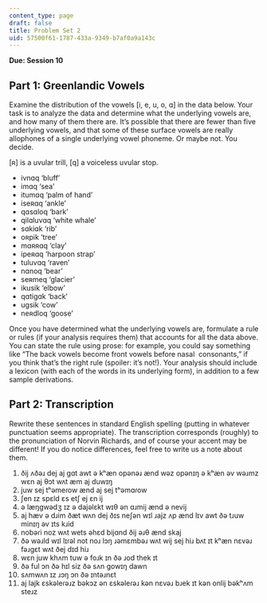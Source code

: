 ```yaml
---
content_type: page
draft: false
title: Problem Set 2
uid: 57500f61-1787-433a-9349-b7af0a9a143c
---
```

**Due: Session 10**

## Part 1: Greenlandic Vowels 

Examine the distribution of the vowels \[i, e, u, o, ɑ\] in the data below. Your task is to analyze the data and determine what the underlying vowels are, and how many of them there are. It’s possible that there are fewer than five underlying vowels, and that some of these surface vowels are really allophones of a single underlying vowel phoneme. Or maybe not. You decide. 

\[ʀ\] is a uvular trill, \[q\] a voiceless uvular stop. 

- ivnɑq ‘bluff’ 
- imɑq ‘sea’ 
- itumɑq ‘palm of hand’ 
- iseʀɑq ‘ankle’ 
- qɑsɑloq ‘bark’ 
- qilɑluvɑq ‘white whale’ 
- sɑkiɑk ‘rib’ 
- oʀpik ‘tree’ 
- mɑʀʀɑq ‘clay’ 
- ipeʀɑq ‘harpoon strap’ 
- tuluvɑq ‘raven’ 
- nɑnoq ‘bear’ 
- seʀmeq ‘glacier’ 
- ikusik ‘elbow’ 
- qɑtigɑk ‘back’ 
- ugsik ‘cow’ 
- neʀdloq ‘goose’ 

Once you have determined what the underlying vowels are, formulate a rule or rules (if your analysis requires them) that accounts for all the data above. You can state the rule using prose: for example, you could say something like “The back vowels become front vowels before nasal  consonants,” if you think that’s the right rule (spoiler: it’s not!). Your analysis should include a lexicon (with each of the words in its underlying form), in addition to a few sample derivations. 

## Part 2: Transcription 

Rewrite these sentences in standard English spelling (putting in whatever punctuation seems appropriate). The transcription corresponds (roughly) to the pronunciation of Norvin Richards, and of course your accent may be different! If you do notice differences, feel free to write us a note about them. 

1. ðij ʌðəɹ dej aj gɑt awt ə kʰæn opənəɹ ænd wəz opənɪŋ ə kʰæn əv wəɹmz wɛn aj θɔt wʌt æm aj duwɪŋ 
2. juw sej tʰəmeɾow ænd aj sej tʰəmɑɾow 
3. ʃen ɪz spɛld ɛs etʃ ej ɛn ij 
4. ə læŋgwədʒ ɪz ə dajəlɛkt wɪθ ən ɑɹmij ænd ə nevij 
5. aj hæv ə dɹim ðæt wʌn dej ðɪs neʃən wɪl ɹajz ʌp ænd lɪv awt ðə tɹuw minɪŋ əv ɪts kɹid 
6. nobəɾi noz wʌt wets əhɛd bijɑnd ðij əɹθ ænd skaj 
7. ðə wəɹld wɪl lɪɾəl not noɹ lɔŋ ɹəmɛmbəɹ wʌt wij sej hiɹ bʌt ɪt kʰæn nɛvəɹ fəɹgɛt wʌt ðej dɪd hiɹ 
8. wɛn juw khʌm tuw ə foɹk ɪn ðə ɹod thek ɪt 
9. ðə ful ɔn ðə hɪl siz ðə sʌn gowɪŋ dawn 
10. sʌmwʌn ɪz ɹɔŋ ɔn ðə ɪntəɹnɛt 
11. aj lajk ɛskəleɾəɹz bəkɔz ən ɛskəleɾəɹ kən nɛvəɹ bɹek ɪt kən onlij bəkʰʌm steɹz